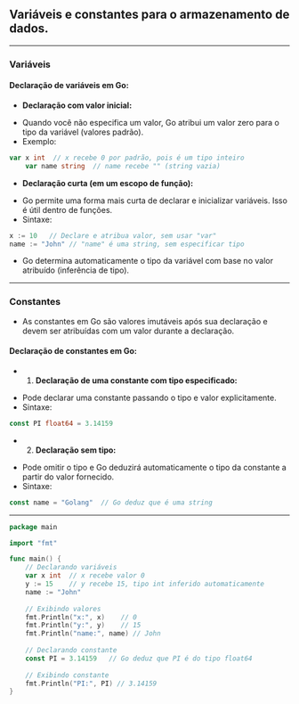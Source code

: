 ## Variáveis e constantes para o armazenamento de dados. 
---
### Variáveis
#### **Declaração de variáveis em Go:**

+ **Declaração com valor inicial:**
- Quando você não especifica um valor, Go atribui um valor zero para o tipo da variável (valores padrão).
- Exemplo: 

```go
var x int  // x recebe 0 por padrão, pois é um tipo inteiro
    var name string  // name recebe "" (string vazia)
```

+ **Declaração curta (em um escopo de função):**
- Go permite uma forma mais curta de declarar e inicializar variáveis. Isso é útil dentro de funções.
- Sintaxe: 
     
```go
x := 10   // Declare e atribua valor, sem usar "var"
name := "John" // "name" é uma string, sem especificar tipo
```
- Go determina automaticamente o tipo da variável com base no valor atribuído (inferência de tipo).

---

### Constantes

- As constantes em Go são valores imutáveis após sua declaração e devem ser atribuídas com um valor durante a declaração.

#### **Declaração de constantes em Go:**

+ 1. **Declaração de uma constante com tipo especificado:**
- Pode declarar uma constante passando o tipo e valor explicitamente.
- Sintaxe:

```go
const PI float64 = 3.14159
```

+ 2. **Declaração sem tipo:**
- Pode omitir o tipo e Go deduzirá automaticamente o tipo da constante a partir do valor fornecido.
- Sintaxe:
```go
const name = "Golang"  // Go deduz que é uma string
```

---

```go
package main

import "fmt"

func main() {
    // Declarando variáveis
    var x int  // x recebe valor 0
    y := 15    // y recebe 15, tipo int inferido automaticamente
    name := "John"
    
    // Exibindo valores
    fmt.Println("x:", x)    // 0
    fmt.Println("y:", y)    // 15
    fmt.Println("name:", name) // John
    
    // Declarando constante
    const PI = 3.14159   // Go deduz que PI é do tipo float64
    
    // Exibindo constante
    fmt.Println("PI:", PI) // 3.14159
}
```
